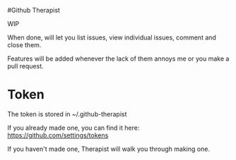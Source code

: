 #Github Therapist

WIP 

When done, will let you list issues, view individual issues, comment and close them.

Features will be added whenever the lack of them annoys me or you make a pull request.

# Token

The token is stored in ~/.github-therapist

If you already made one, you can find it here:
https://github.com/settings/tokens

If you haven't made one, Therapist will walk you through making one.
